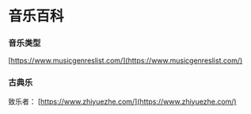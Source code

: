 # 音乐百科

### 音乐类型

[https://www.musicgenreslist.com/](https://www.musicgenreslist.com/)

### 古典乐

 致乐者： [https://www.zhiyuezhe.com/](https://www.zhiyuezhe.com/)

